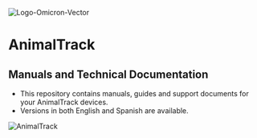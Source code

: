 ![Logo-Omicron-Vector](https://github.com/Omicron-IoT-Solutions/Kontrolog/assets/141452095/547ede81-affa-4bfe-9f5f-5f30b309bf54)
# AnimalTrack
## Manuals and Technical Documentation
- This repository contains manuals, guides and support documents for your AnimalTrack devices.
- Versions in both English and Spanish are available.

![AnimalTrack](https://github.com/Omicron-IoT-Solutions/AnimalTrack/assets/141452095/ac298797-c048-445a-b782-92f6aab2a034)
